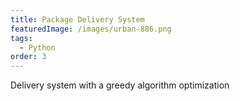 ```yaml
---
title: Package Delivery System
featuredImage: /images/urban-886.png
tags:
  - Python
order: 3
---
```

Delivery system with a greedy algorithm optimization